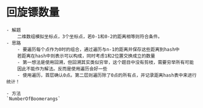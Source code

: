 # 回旋镖数量
    - 解题
        二维数组模拟坐标点，3个坐标点，若0-1和0-2的距离相等则符合条件。
    - 思路
        - 要遍历每个点作为0时的组合，通过遍历与n-1的距离并保存这些距离到hash中
        若距离在hash中则表示可以构成，同时考虑1和2位置交换成立的数量
        - 第一想法是使用回溯，但回溯其实类似穷举，这个题目中没有剪枝，需要穷举所有可能
        因此不能作为解法。反而是使用遍历会好一些
        - 使用遍历，首层确认0点。第二层则遍历除了0点的所有点，并记录距离hash表中来进行统计！
        
    - 方法
    `NumberOfBoomerangs`